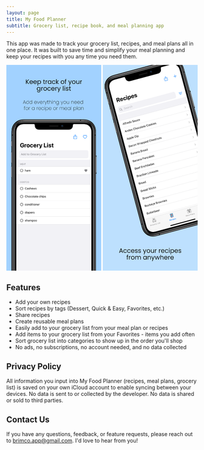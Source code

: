 ```yaml
---
layout: page
title: My Food Planner
subtitle: Grocery list, recipe book, and meal planning app
---
```


This app was made to track your grocery list, recipes, and meal plans all in one place. It was built to save time and simplify your meal planning and keep your recipes with you any time you need them.

<style>
	#scroll {
		overflow: auto;
		overflow-y: hidden;
		margin: 0 auto;
		white-space: nowrap
	}
	
	img {
		width: 250px;
		display: inline;
	}
</style>

<div id="scroll">
    <img src="./assets/img/myFoodPlanner1.png">
    <img src="./assets/img/myFoodPlanner2.png">
    <img src="./assets/img/myFoodPlanner3.png">
    <img src="./assets/img/myFoodPlanner4.png">
    <img src="./assets/img/myFoodPlanner5.png">
</div>

## Features
- Add your own recipes
- Sort recipes by tags (Dessert, Quick & Easy, Favorites, etc.)
- Share recipes 
- Create reusable meal plans
- Easily add to your grocery list from your meal plan or recipes
- Add items to your grocery list from your Favorites - items you add often
- Sort grocery list into categories to show up in the order you'll shop
- No ads, no subscriptions, no account needed, and no data collected

## Privacy Policy
All information you input into My Food Planner (recipes, meal plans, grocery list) is saved on your own iCloud account to enable syncing between your devices. No data is sent to or collected by the developer. No data is shared or sold to third parties. 

## Contact Us
If you have any questions, feedback, or feature requests, please reach out to <brimco.app@gmail.com>. I'd love to hear from you!
